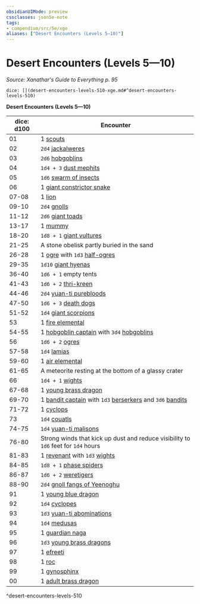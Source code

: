 ```yaml
---
obsidianUIMode: preview
cssclasses: json5e-note
tags:
- compendium/src/5e/xge
aliases: ["Desert Encounters (Levels 5—10)"]
---
```

# Desert Encounters (Levels 5—10)
*Source: Xanathar's Guide to Everything p. 95* 

`dice: [](desert-encounters-levels-510-xge.md#^desert-encounters-levels-510)`

**Desert Encounters (Levels 5—10)**

| dice: d100 | Encounter |
|------------|-----------|
| 01 | 1 [scouts](compendium/bestiary/humanoid/scout.md) |
| 02 | `2d4` [jackalweres](compendium/bestiary/humanoid/jackalwere.md) |
| 03 | `2d6` [hobgoblins](compendium/bestiary/humanoid/hobgoblin.md) |
| 04 | `1d4 + 3` [dust mephits](compendium/bestiary/elemental/dust-mephit.md) |
| 05 | `1d6` [swarm of insects](compendium/bestiary/beast/swarm-of-insects.md) |
| 06 | 1 [giant constrictor snake](compendium/bestiary/beast/giant-constrictor-snake.md) |
| 07-08 | 1 [lion](compendium/bestiary/beast/lion.md) |
| 09-10 | `2d4` [gnolls](compendium/bestiary/humanoid/gnoll.md) |
| 11-12 | `2d6` [giant toads](compendium/bestiary/beast/giant-toad.md) |
| 13-17 | 1 [mummy](compendium/bestiary/undead/mummy.md) |
| 18-20 | `1d8 + 1` [giant vultures](compendium/bestiary/beast/giant-vulture.md) |
| 21-25 | A stone obelisk partly buried in the sand |
| 26-28 | 1 [ogre](compendium/bestiary/giant/ogre.md) with `1d3` [half-ogres](compendium/bestiary/giant/half-ogre-ogrillon.md) |
| 29-35 | `1d10` [giant hyenas](compendium/bestiary/beast/giant-hyena.md) |
| 36-40 | `1d6 + 1` empty tents |
| 41-43 | `1d6 + 2` [thri-kreen](compendium/bestiary/humanoid/thri-kreen.md) |
| 44-46 | `2d4` [yuan-ti purebloods](compendium/bestiary/humanoid/yuan-ti-pureblood.md) |
| 47-50 | `1d6 + 3` [death dogs](compendium/bestiary/monstrosity/death-dog.md) |
| 51-52 | `1d4` [giant scorpions](compendium/bestiary/beast/giant-scorpion.md) |
| 53 | 1 [fire elemental](compendium/bestiary/elemental/fire-elemental.md) |
| 54-55 | 1 [hobgoblin captain](compendium/bestiary/humanoid/hobgoblin-captain.md) with `3d4` [hobgoblins](compendium/bestiary/humanoid/hobgoblin.md) |
| 56 | `1d6 + 2` [ogres](compendium/bestiary/giant/ogre.md) |
| 57-58 | `1d4` [lamias](compendium/bestiary/monstrosity/lamia.md) |
| 59-60 | 1 [air elemental](compendium/bestiary/elemental/air-elemental.md) |
| 61-65 | A meteorite resting at the bottom of a glassy crater |
| 66 | `1d4 + 1` [wights](compendium/bestiary/undead/wight.md) |
| 67-68 | 1 [young brass dragon](compendium/bestiary/dragon/young-brass-dragon.md) |
| 69-70 | 1 [bandit captain](compendium/bestiary/humanoid/bandit-captain.md) with `1d3` [berserkers](compendium/bestiary/humanoid/berserker.md) and `3d6` [bandits](compendium/bestiary/humanoid/bandit.md) |
| 71-72 | 1 [cyclops](compendium/bestiary/giant/cyclops.md) |
| 73 | `1d4` [couatls](compendium/bestiary/celestial/couatl.md) |
| 74-75 | `1d4` [yuan-ti malisons](compendium/bestiary/monstrosity/yuan-ti-malison-type-1.md) |
| 76-80 | Strong winds that kick up dust and reduce visibility to `1d6` feet for `1d4` hours |
| 81-83 | 1 [revenant](compendium/bestiary/undead/revenant.md) with `1d3` [wights](compendium/bestiary/undead/wight.md) |
| 84-85 | `1d8 + 1` [phase spiders](compendium/bestiary/monstrosity/phase-spider.md) |
| 86-87 | `1d6 + 2` [weretigers](compendium/bestiary/humanoid/weretiger.md) |
| 88-90 | `2d4` [gnoll fangs of Yeenoghu](compendium/bestiary/fiend/gnoll-fang-of-yeenoghu.md) |
| 91 | 1 [young blue dragon](compendium/bestiary/dragon/young-blue-dragon.md) |
| 92 | `1d4` [cyclopes](compendium/bestiary/giant/cyclops.md) |
| 93 | `1d3` [yuan-ti abominations](compendium/bestiary/monstrosity/yuan-ti-abomination.md) |
| 94 | `1d4` [medusas](compendium/bestiary/monstrosity/medusa.md) |
| 95 | 1 [guardian naga](compendium/bestiary/monstrosity/guardian-naga.md) |
| 96 | `1d3` [young brass dragons](compendium/bestiary/dragon/young-brass-dragon.md) |
| 97 | 1 [efreeti](compendium/bestiary/elemental/efreeti.md) |
| 98 | 1 [roc](compendium/bestiary/monstrosity/roc.md) |
| 99 | 1 [gynosphinx](compendium/bestiary/monstrosity/gynosphinx.md) |
| 00 | 1 [adult brass dragon](compendium/bestiary/dragon/adult-brass-dragon.md) |
^desert-encounters-levels-510